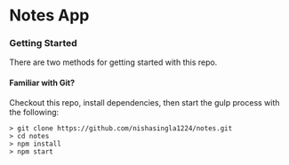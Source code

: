 # Notes App
### Getting Started

There are two methods for getting started with this repo.

#### Familiar with Git?
Checkout this repo, install dependencies, then start the gulp process with the following:

```
> git clone https://github.com/nishasingla1224/notes.git
> cd notes
> npm install
> npm start
```

